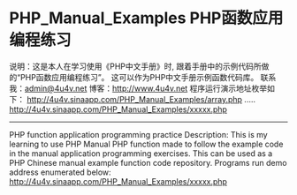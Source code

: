 PHP_Manual_Examples
PHP函数应用编程练习
===================
说明：这是本人在学习使用《PHP中文手册》时,
跟着手册中的示例代码所做的“PHP函数应用编程练习”。
这可以作为PHP中文手册示例函数代码库。
联系我：admin@4u4v.net
博客：http://www.4u4v.net
程序运行演示地址枚举如下：
http://4u4v.sinaapp.com/PHP_Manual_Examples/array.php
.....
http://4u4v.sinaapp.com/PHP_Manual_Examples/xxxxx.php
*****************************************************
PHP function application programming practice
Description: This is my learning to use PHP Manual
PHP function made ​​to follow the example code in the manual application programming exercises.
This can be used as a PHP Chinese manual example function code repository.
Programs run demo address enumerated below:
http://4u4v.sinaapp.com/PHP_Manual_Examples/xxxxx.php
